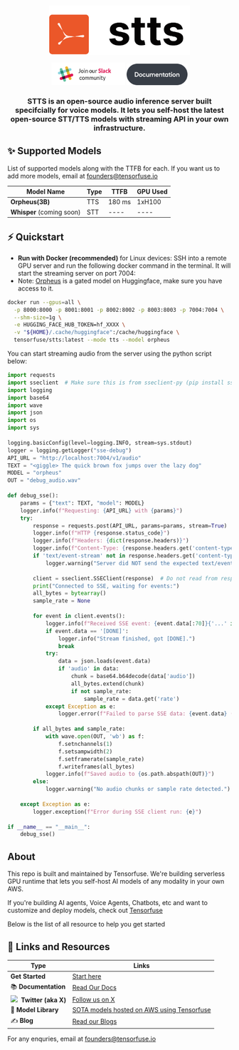 <div align="center">

  <a href="https://tensorfuse.io/"><picture>
    <source media="(prefers-color-scheme: dark)" srcset="./assets/dark.png">
    <source media="(prefers-color-scheme: light)" srcset="./assets/light.png">
    <img alt="stts logo" src="./assets/light.png" height="110" style="max-width: 100%;">
  </picture></a>
  
<a href="https://join.slack.com/t/tensorfusecommunity/shared_invite/zt-30r6ik3dz-Rf7nS76vWKOu6DoKh5Cs5w"><img src="./assets/join_slack.png" width="165"></a>
<a href="https://tensorfuse.io/docs/concepts/introduction"><img src="./assets/Documentation Button.png" width="137"></a>

### STTS is an open-source audio inference server built specifcially for voice models. It lets you self-host the latest open-source STT/TTS models with streaming API in your own infrastructure. 


</div>

## ✨ Supported Models

List of supported models along with the TTFB for each. If you want us to add more models, email at founders@tensorfuse.io

| Model Name | Type | TTFB | GPU Used |
|-----------|---------|--------|----------|
| **Orpheus(3B)**     | TTS | 180 ms | 1xH100 |
| **Whisper** (coming soon)     | STT | ----  | ---- |

## ⚡ Quickstart

- **Run with Docker (recommended)** for Linux devices:
SSH into a remote GPU server and run the following docker command in the terminal. It will start the streaming server on port 7004:
- Note: [Orpheus](https://huggingface.co/canopylabs/orpheus-3b-0.1-ft) is a gated model on Huggingface, make sure you have access to it. 

```bash
docker run --gpus=all \
  -p 8000:8000 -p 8001:8001 -p 8002:8002 -p 8003:8003 -p 7004:7004 \
  --shm-size=1g \
  -e HUGGING_FACE_HUB_TOKEN=hf_XXXX \
  -v "${HOME}/.cache/huggingface":/cache/huggingface \
  tensorfuse/stts:latest --mode tts --model orpheus
```

You can start streaming audio from the server using the python script below:

```python
import requests
import sseclient  # Make sure this is from sseclient-py (pip install sseclient-py)
import logging
import base64
import wave
import json
import os
import sys

logging.basicConfig(level=logging.INFO, stream=sys.stdout)
logger = logging.getLogger("sse-debug")
API_URL = "http://localhost:7004/v1/audio"
TEXT = "<giggle> The quick brown fox jumps over the lazy dog"
MODEL = "orpheus"
OUT = "debug_audio.wav"

def debug_sse():
    params = {"text": TEXT, "model": MODEL}
    logger.info(f"Requesting: {API_URL} with {params}")
    try:
        response = requests.post(API_URL, params=params, stream=True)
        logger.info(f"HTTP {response.status_code}")
        logger.info(f"Headers: {dict(response.headers)}")
        logger.info(f"Content-Type: {response.headers.get('content-type','')}")
        if 'text/event-stream' not in response.headers.get('content-type', ''):
            logger.warning("Server did NOT send the expected text/event-stream Content-Type!")

        client = sseclient.SSEClient(response)  # Do not read from response first!
        print("Connected to SSE, waiting for events:")
        all_bytes = bytearray()
        sample_rate = None

        for event in client.events():
            logger.info(f"Received SSE event: {event.data[:70]}{'...' if len(event.data) > 70 else ''}")
            if event.data == '[DONE]':
                logger.info("Stream finished, got [DONE].")
                break
            try:
                data = json.loads(event.data)
                if 'audio' in data:
                    chunk = base64.b64decode(data['audio'])
                    all_bytes.extend(chunk)
                    if not sample_rate:
                        sample_rate = data.get('rate')
            except Exception as e:
                logger.error(f"Failed to parse SSE data: {event.data} ({e})")

        if all_bytes and sample_rate:
            with wave.open(OUT, 'wb') as f:
                f.setnchannels(1)
                f.setsampwidth(2)
                f.setframerate(sample_rate)
                f.writeframes(all_bytes)
            logger.info(f"Saved audio to {os.path.abspath(OUT)}")
        else:
            logger.warning("No audio chunks or sample rate detected.")

    except Exception as e:
        logger.exception(f"Error during SSE client run: {e}")

if __name__ == "__main__":
    debug_sse()
```


## About

This repo is built and maintained by Tensorfuse. We're building serverless GPU runtime that lets you self-host AI models of any modality in your own AWS. 

If you're building AI agents, Voice Agents, Chatbots, etc and want to customize and deploy models, check out [Tensorfuse](https://tensorfuse.io)

Below is the list of all resource to help you get started


## 🔗 Links and Resources
| Type                            | Links                               |
| ------------------------------- | --------------------------------------- |
| **Get Started**              | [Start here](https://app.tensorfuse.io/) |
| 📚 **Documentation**              | [Read Our Docs](https://tensorfuse.io/docs/concepts/introduction) |
| <img width="16" src="https://upload.wikimedia.org/wikipedia/commons/6/6f/Logo_of_Twitter.svg" />&nbsp; **Twitter (aka X)**              |  [Follow us on X](https://x.com/tensorfuse)|
| 🔮 **Model Library**            | [SOTA models hosted on AWS using Tensorfuse](https://tensorfuse.io/docs/guides/modality/text/llama_4)|
| ✍️ **Blog**                    | [Read our Blogs](https://tensorfuse.io/docs/blogs/blog)|


For any enquries, email at founders@tensorfuse.io



